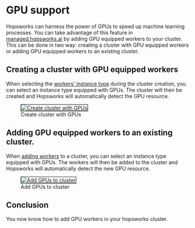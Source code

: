 # GPU support
Hopsworks can harness the power of GPUs to speed up machine learning processes. You can take advantage of this feature in [managed.hopsworks.ai](https://managed.hopsworks.ai) by adding GPU equipped workers to your cluster. This can be done in two way: creating a cluster with GPU equipped workers or adding GPU equipped workers to an existing cluster.

## Creating a cluster with GPU equipped workers
When selecting the [workers' instance type](../aws/cluster_creation.md#step-3-workers-configuration) during the cluster creation, you can select an instance type equipped with GPUs. The cluster will then be created and Hopsworks will automatically detect the GPU resource.

<p align="center">
  <figure>
    <a  href="../../../assets/images/setup_installation/managed/common/create-gpu.png">
      <img style="border: 1px solid #000" src="../../../assets/images/setup_installation/managed/common/create-gpu.png" alt="Create cluster with GPUs">
    </a>
    <figcaption>Create cluster with GPUs</figcaption>
  </figure>
</p>

## Adding GPU equipped workers to an existing cluster.
When [adding workers](adding_removing_workers.md#adding-workers) to a cluster, you can select an instance type equipped with GPUs. The workers will then be added to the cluster and Hopsworks will automatically detect the new GPU resource.

<p align="center">
  <figure>
    <a  href="../../../assets/images/setup_installation/managed/common/add-gpu.png">
      <img style="border: 1px solid #000" src="../../../assets/images/setup_installation/managed/common/add-gpu.png" alt="Add GPUs to cluster">
    </a>
    <figcaption>Add GPUs to cluster</figcaption>
  </figure>
</p>

## Conclusion
You now know how to add GPU workers in your hopsworks cluster.
